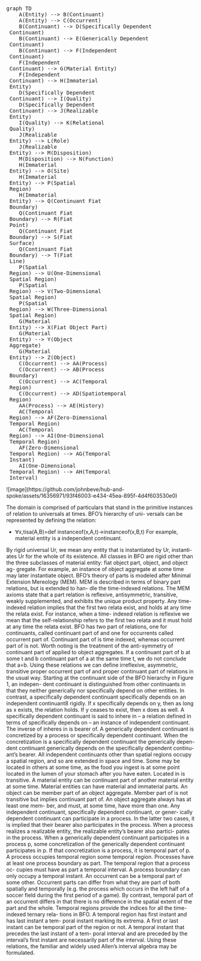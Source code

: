 <pre class="mermaid language-mermaid">
graph TD
    A(Entity) --> B(Continuant)
    A(Entity) --> C(Occurrent)
    B(Continuant) --> D(Specifically Dependent<br> Continuant)
    B(Continuant) --> E(Generically Dependent<br> Continuant)
    B(Continuant) --> F(Independent<br> Continuant)
    F(Independent<br> Continuant) --> G(Material Entity)
    F(Independent<br> Continuant) --> H(Immaterial<br> Entity)
    D(Specifically Dependent<br> Continuant) --> I(Quality)
    D(Specifically Dependent<br> Continuant) --> J(Realizable<br> Entity)
    I(Quality) --> K(Relational<br> Quality)
    J(Realizable<br> Entity) --> L(Role)
    J(Realizable<br> Entity) --> M(Disposition)
    M(Disposition) --> N(Function)
    H(Immaterial<br> Entity) --> O(Site)
    H(Immaterial<br> Entity) --> P(Spatial<br> Region)
    H(Immaterial<br> Entity) --> Q(Continuant Fiat<br> Boundary)
    Q(Continuant Fiat<br> Boundary) --> R(Fiat<br> Point)
    Q(Continuant Fiat<br> Boundary) --> S(Fiat<br> Surface)
    Q(Continuant Fiat<br> Boundary) --> T(Fiat<br> Line)
    P(Spatial<br> Region) --> U(One-Dimensional<br> Spatial Region)
    P(Spatial<br> Region) --> V(Two-Dimensional<br> Spatial Region)
    P(Spatial<br> Region) --> W(Three-Dimensional<br> Spatial Region)
    G(Material<br> Entity) --> X(Fiat Object Part)
    G(Material<br> Entity) --> Y(Object<br> Aggregate)
    G(Material<br> Entity) --> Z(Object)
    C(Occurrent) --> AA(Process)
    C(Occurrent) --> AB(Process<br> Boundary)
    C(Occurrent) --> AC(Temporal<br> Region)
    C(Occurrent) --> AD(Spatiotemporal<br> Region)
    AA(Process) --> AE(History)
    AC(Temporal<br> Region) --> AF(Zero-Dimensional<br> Temporal Region)
    AC(Temporal<br> Region) --> AI(One-Dimensional<br> Temporal Region)
    AF(Zero-Dimensional<br> Temporal Region) --> AG(Temporal<br> Instant)
    AI(One-Dimensional<br> Temporal Region) --> AH(Temporal<br> Interval)
</pre>![image](https://github.com/johnbeve/hub-and-spoke/assets/16356971/93f46003-e434-45ea-895f-4d4f603530e0)

The domain is comprised of particulars that stand in the primitive instances of relation to universals at times. BFO’s hierarchy of uni- versals can be represented by defining the relation:
* ∀x,tisa(A,B)=def instanceof(x,A,t)→instanceof(x,B,t)
For example, material entity is a independent continuant.

By rigid universal Ur, we mean any entity that is instantiated by Ur, instanti- ates Ur for the whole of its existence. All classes in BFO are rigid other than the three subclasses of material entity: fiat object part, object, and object ag- gregate. For example, an instance of object aggregate at some time may later instantiate object.
BFO’s theory of parts is modeled after Minimal Extension Mereology (MEM). MEM is described in terms of binary part relations, but is extended to han- dle the time-indexed relations. The MEM axioms state that a part relation is reflexive, antisymmetric, transitive, weakly supplemented, and exhibits the unique product property. Any time-indexed relation implies that the first two relata exist, and holds at any time the relata exist. For instance, when a time- indexed relation is reflexive we mean that the self-relationship refers to the first two relata and it must hold at any time the relata exist.
BFO has two part of relations, one for continuants, called continuant part of and one for occurrents called occurrent part of. Continuant part of is time indexed, whereas occurrent part of is not. Worth noting is the treatment of the anti-symmetry of continuant part of applied to object aggregates. If a continuant part of b at some t and b continuant part of a at the same time t, we do not conclude that a=b.
Using these relations we can define irreflexive, asymmetric, transitive proper occurrent part of and proper continuant part of relations in the usual way.
Starting at the continuant side of the BFO hierarchy in Figure 1, an indepen- dent continuant is distinguished from other continuants in that they neither generically nor specifically depend on other entities. In contrast, a specifically dependent continuant specifically depends on an independent continuant8 rigidly. If x specifically depends on y, then as long as x exists, the relation holds. If y ceases to exist, then x does as well.
A specifically dependent continuant is said to inhere in – a relation defined in terms of specifically depends on – an instance of independent continuant. The inverse of inheres in is bearer of. A generically dependent continuant is concretized by a process or specifically dependent continuant. When the concretization is a specifically dependent continuant the generically depen- dent continuant generically depends on the specifically dependent continu- ant’s bearer.
All independent continuants other than spatial regions occupy a spatial region, and so are extended in space and time. Some may be located in others at some time, as the food you ingest is at some point located in the lumen of your stomach after you have eaten. Located in is transitive.
A material entity can be continuant part of another material entity at some time. Material entities can have material and immaterial parts. An object can be member part of an object aggregate. Member part of is not transitive but implies continuant part of. An object aggregate always has at least one mem- ber, and must, at some time, have more than one.
Any independent continuant, specifically dependent continuant, or gener- ically dependent continuant can participate in a process. In the latter two cases, it is implied that their bearer also participates in the process. When a process realizes a realizable entity, the realizable entity’s bearer also partici- pates in the process. When a generically dependent continuant participates in a process p, some concretization of the generically dependent continuant participates in p. If that concretization is a process, it is temporal part of p.
A process occupies temporal region some temporal region. Processes have at least one process boundary as part. The temporal region that a process oc- cupies must have as part a temporal interval. A process boundary can only occupy a temporal instant.
An occurrent can be a temporal part of some other. Occurrent parts can differ from what they are part of both spatially and temporally (e.g. the process which occurs in the left half of a soccer field during the first period of a game). By contrast, temporal part of an occurrent differs in that there is no difference in the spatial extent of the part and the whole.
Temporal regions provide the indices for all the time-indexed ternary rela- tions in BFO. A temporal region has first instant and has last instant a tem- poral instant marking its extrema. A first or last instant can be temporal part of the region or not. A temporal instant that precedes the last instant of a tem- poral interval and are preceded by the interval’s first instant are necessarily part of the interval. Using these relations, the familiar and widely used Allen’s interval algebra may be formulated.